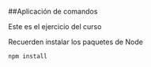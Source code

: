 
##Aplicación de comandos

Este es el ejercicio del curso

Recuerden instalar los paquetes de Node

`````
npm install

`````